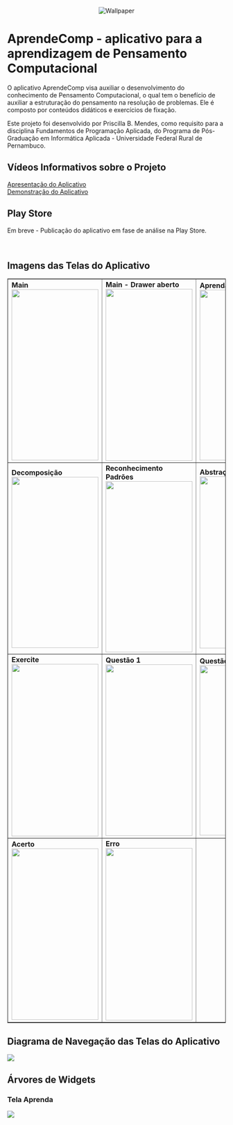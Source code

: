 <p align="center"><img src="https://i.imgur.com/ws5fSycm.png" alt="Wallpaper"></p>
<h1 id="aprendecomp-aplicativo-para-a-aprendizagem-de-pensamento-computacional">AprendeComp - aplicativo para a aprendizagem de Pensamento Computacional</h1>
<p>O aplicativo AprendeComp visa auxiliar o desenvolvimento do conhecimento de Pensamento Computacional, o qual tem o benefício de auxiliar a estruturação do pensamento na resolução de problemas. Ele é composto por conteúdos didáticos e exercícios de fixação.</p>
<p>Este projeto foi desenvolvido por Priscilla B. Mendes, como requisito para a disciplina Fundamentos de Programação Aplicada, do Programa de Pós-Graduação em Informática Aplicada - Universidade Federal Rural de Pernambuco.</p>
<h2>Vídeos Informativos sobre o Projeto</h2>
<a href="https://www.youtube.com/watch?v=52n_fQalfZI" target="_blank">Apresentação do Aplicativo</a><br>
<a href="https://drive.google.com/file/d/1Qfdbmszk11YIuxGMQnOlS3U5EYXUGI7S/view?usp=sharing" target="_blank">Demonstração do Aplicativo</a><br>
<h2>Play Store</h2>
<!--<a>Link para a página do aplicativo na Google Play Store</a>-->
<p>Em breve - Publicação do aplicativo em fase de análise na Play Store.</p>
<br>
<h2>Imagens das Telas do Aplicativo</h2>
<table style="border-collapse: collapse; width: 100%;" border="1">
<tbody>
<tr>
<td style="width: 25%;"><strong>Main</strong><br><img src="https://i.imgur.com/zhgx9C2.png" alt="" width="200" height="393" /></td>
<td style="width: 25%;"><strong>Main - Drawer aberto</strong><br><img src="https://i.imgur.com/UuGyjSo.png" alt="" width="200" height="395" /></td>
<td style="width: 25%;"><strong>Aprenda</strong><br><img src="https://i.imgur.com/yUuDzZ3.png" alt="" width="200" height="392" /></td>
<td style="width: 25%;"><strong>Cr&eacute;ditos</strong><br><img src="https://i.imgur.com/lKfzuYx.png" alt="" width="200" height="394" /></td>
</tr>
<tr>
<td style="width: 25%;"><strong>Decomposi&ccedil;&atilde;o</strong><br><img src="https://i.imgur.com/JUlhrJU.png" alt="" width="200" height="393" /></td>
<td style="width: 25%;"><strong>Reconhecimento Padr&otilde;es</strong><br><img src="https://i.imgur.com/ap1OOxf.png" alt="" width="200" height="393" /></td>
<td style="width: 25%;"><strong>Abstra&ccedil;&atilde;o</strong><br><img src="https://i.imgur.com/d5LQoHX.png" alt="" width="200" height="395" /></td>
<td style="width: 25%;"><strong>Algoritmo</strong><br><img src="https://i.imgur.com/4ckupAg.png" alt="" width="200" height="393" /></td>
</tr>
<tr>
<td style="width: 25%;"><strong>Exercite</strong><br><img src="https://i.imgur.com/IGJbrbc.png" alt="" width="200" height="396" /></td>
<td style="width: 25%;"><strong>Quest&atilde;o 1</strong><br><img src="https://i.imgur.com/XJwj01I.png" alt="" width="200" height="394" /></td>
<td style="width: 25%;"><strong>Quest&atilde;o 2</strong><br><img src="https://i.imgur.com/A2g9hT7.png" alt="" width="200" height="391" /></td>
<td style="width: 25%;"><strong>Quest&atilde;o 3</strong><br><img src="https://i.imgur.com/u6bytre.png" alt="" width="200" height="393" /></td>
</tr>
<tr>
<td style="width: 25%;"><strong>Acerto</strong><br><img src="https://i.imgur.com/PPovcGf.png" alt="" width="200" height="394" /></td>
<td style="width: 25%;"><strong>Erro</strong><br><img src="https://i.imgur.com/JExdq4e.png" alt="" width="200" height="396" /></td>
</tr>
</tbody>
</table>
<h2>Diagrama de Navegação das Telas do Aplicativo</h2>
<p align="left"><img src="https://i.imgur.com/gCC6Mv8.png"></p>
<h2>Árvores de Widgets</h2>
<!--<h3>Tela Main</h3>
<h3>Tela Main - Drawer aberto</h3>-->
<h3>Tela Aprenda</h3>
<p align="left"><img src="https://i.imgur.com/ARD7Pq7.png"></p>
<!--<h3>Tela Créditos</h3>
<h3>Tela Algoritmo (Obs.: Também seguem a mesma estrutura as telas Decomposição, Reconhecimento de Padrões e Abstração)</h3>
<h3>Tela Exercite</h3>
<h3>Tela Questão 1 (Obs.: Também seguem a mesma estrutura as telas Questão 2 e Questão 3)</h3>
<h3>Tela Acerto (Obs.: Também segue a mesma estrutura a tela Erro)</h3> -->
